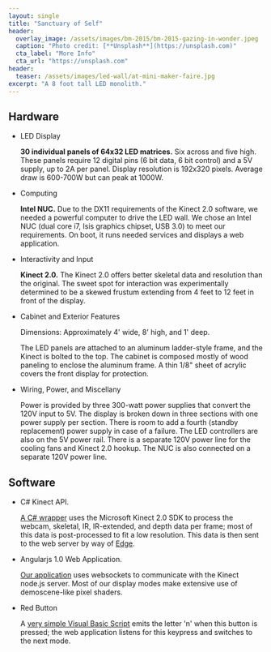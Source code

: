 ```yaml
---
layout: single
title: "Sanctuary of Self"
header:
  overlay_image: /assets/images/bm-2015/bm-2015-gazing-in-wonder.jpeg
  caption: "Photo credit: [**Unsplash**](https://unsplash.com)"
  cta_label: "More Info"
  cta_url: "https://unsplash.com"
header:
  teaser: /assets/images/led-wall/at-mini-maker-faire.jpg
excerpt: "A 8 foot tall LED monolith."
---
```


## Hardware

- LED Display

    **30 individual panels of 64x32 LED matrices.** Six across and five high. These panels require 12 digital pins (6 bit data, 6 bit control) and a 5V supply, up to 2A per panel. Display resolution is 192x320 pixels. Average draw is 600-700W but can peak at 1000W.

- Computing

    **Intel NUC.** Due to the DX11 requirements of the Kinect 2.0 software, we needed a powerful computer to drive the LED wall. We chose an Intel NUC (dual core i7, Isis graphics chipset, USB 3.0) to meet our requirements. On boot, it runs needed services and displays a web application.

- Interactivity and Input

    **Kinect 2.0.** The Kinect 2.0 offers better skeletal data and resolution than the original. The sweet spot for interaction was experimentally determined to be a skewed frustum extending from 4 feet to 12 feet in front of the display.

- Cabinet and Exterior Features

    Dimensions: Approximately 4' wide, 8' high, and 1' deep.

    The LED panels are attached to an aluminum ladder-style frame, and the Kinect is bolted to the top. The cabinet is composed mostly of wood paneling to enclose the aluminum frame. A thin 1/8" sheet of acrylic covers the front display for protection.

- Wiring, Power, and Miscellany

    Power is provided by three 300-watt power supplies that convert the 120V input to 5V. The display is broken down in three sections with one power supply per section. There is room to add a fourth (standby replacement) power supply in case of a failure. The LED controllers are also on the 5V power rail. There is a separate 120V power line for the cooling fans and Kinect 2.0 hookup. The NUC is also connected on a separate 120V power line.

## Software

- C# Kinect API.

    [A C# wrapper](https://github.com/SixSecondMonks/sos-display/blob/master/kinect2/NodeKinect2.cs) uses the Microsoft Kinect 2.0 SDK to process the webcam, skeletal, IR, IR-extended, and depth data per frame; most of this data is post-processed to fit a low resolution. This data is then sent to the web server by way of [Edge](https://github.com/tjanczuk/edge).

- Angularjs 1.0 Web Application.

    [Our application](https://github.com/SixSecondMonks/sos-display) uses websockets to communicate with the Kinect node.js server. Most of our display modes make extensive use of demoscene-like pixel shaders.

- Red Button

    A [very simple Visual Basic Script](https://github.com/SixSecondMonks/sos-display/blob/master/startup/emit.vbs) emits the letter 'n' when this button is pressed; the web application listens for this keypress and switches to the next mode.
